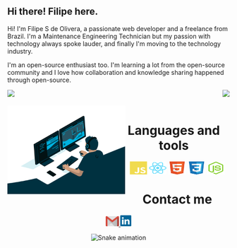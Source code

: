 ## Hi there! Filipe here.
<div>
<p>
Hi! I'm Filipe S de Olivera, a passionate web developer and a freelance from Brazil. I'm a Maintenance Engineering Technician but my passion with technology always spoke lauder, and finally I'm moving to the technology industry.
  
I'm an open-source enthusiast too. I'm learning a lot from the open-source community and I love how collaboration and knowledge sharing happened through open-source.
</p>
</div>

<div>
  <img  height="130em" src="https://github-readme-stats.vercel.app/api?username=Filipe-Oliv&show_icons=true&theme=great-gatsby&include_all_commits=true&count_private=true"/>
  <img align="right" height="130em" src="https://github-readme-stats.vercel.app/api/top-langs/?username=Filipe-Oliv&layout=compact&langs_count=16&theme=great-gatsby"/>
</div>

<div  align="center"> 
  <div style="display: inline_block"><br>
    <img align="left" height="200" alt="coding-time" src="code.gif">
    <h1 align="center">Languages and tools</h1>
    <img align="center" height="30" width="40" alt="js-icon"  src="https://raw.githubusercontent.com/devicons/devicon/master/icons/javascript/javascript-plain.svg">
    <img align="center" height="30" width="40" alt="react-icon" src="https://raw.githubusercontent.com/devicons/devicon/master/icons/react/react-original.svg">
    <img align="center" height="30" width="40" alt="html-icon" src="https://raw.githubusercontent.com/devicons/devicon/master/icons/html5/html5-original.svg">
    <img align="center" height="30" width="40" alt="css-icon" src="https://raw.githubusercontent.com/devicons/devicon/master/icons/css3/css3-original.svg">
    <img align="center" height="30" width="40" alt="nodejs-icon" src="https://raw.githubusercontent.com/devicons/devicon/master/icons/nodejs/nodejs-original.svg">
</div>
  
<div>
  <h1 align="center">Contact me</h1>
    <a href = "mailto: filipe.devel@gmail.com">
      <img width="30" src="gmail.svg">
    </a>
    <a href = "https://www.linkedin.com/in/filipe-santos-de-oliveira-152b06184/">
      <img width="25" src="linkedin.svg">
    </a>    
</div>
  
![Snake animation](https://github.com/LuigiGF/LuigiGF/blob/output/github-contribution-grid-snake.svg)
